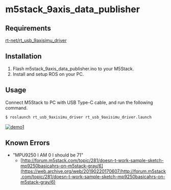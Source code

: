 # m5stack_9axis_data_publisher

## Requirements

[rt-net/rt_usb_9axisimu_driver](https://github.com/rt-net/rt_usb_9axisimu_driver)

## Installation

1. Flash m5stack_9axis_data_publisher.ino to your M5Stack.
2. Install and setup ROS on your PC.

## Usage

Connect M5Stack to PC with USB Type-C cable, and run the following command.

```sh
$ roslaunch rt_usb_9axisimu_driver rt_usb_9axisimu_driver.launch
```

[![demo1](./docs/img/m5stack_9axis_data_publisher-demo1.gif)](https://gyazo.com/bdf5c1ed2495e31a79371ea9a408f942)

## Known Errors

* "MPU9250 I AM 0 I should be 71"
  * [http://forum.m5stack.com/topic/281/doesn-t-work-sample-sketch-mp9250basicahrs-on-m5stack-gray/6](https://web.archive.org/web/20190220170607/http://forum.m5stack.com/topic/281/doesn-t-work-sample-sketch-mp9250basicahrs-on-m5stack-gray/6)
